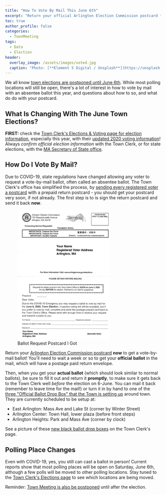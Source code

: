 ```yaml
---
title: "How To Vote By Mail This June 6th"
excerpt: "Return your official Arlington Election Commission postcard **now** to get a ballot!"
toc: true
author_profile: false
categories:
  - TownMeeting
tags:
  - Data
  - Election
header:
  overlay_image: /assets/images/voted.jpg
  caption: "Photo: [**Element 5 Digital / Unsplash**](https://unsplash.com/@element5digital)"
---
```


We all know [town elections are postponed until June 6th](https://www.arlingtonma.gov/elections).  While most polling locations will still be open, there's a lot of interest in how to vote by mail with an absentee ballot this year, and questions about how to so, and what do do with your postcard.

## What Is Changing With The June Town Elections?

**FIRST:** check the [Town Clerk's Elections & Voting page for election information](https://www.arlingtonma.gov/town-governance/elections-voting), especially this year, with their [updated 2020 voting information](https://www.arlingtonma.gov/Home/Components/News/News/10198/16?backlist=%2fhome)!  Always _confirm official election information_ with the Town Clerk, or for state elections, with the [MA Secretary of State office](http://www.sec.state.ma.us/ele/elevoterresources.htm).

## How Do I Vote By Mail?

Due to COVID-19, state regulations have changed allowing any voter to request a vote-by-mail ballot, often called an absentee ballot.  The Town Clerk's office has simplified the process, by [sending every registered voter a postcard](https://www.arlingtonma.gov/Home/Components/News/News/10198/16?backlist=%2fhome) with a prepaid return postcard - you should get your postcard very soon, if not already.  The first step is to is sign the return postcard and send it back **now**.

<figure style="width: 300px" class="align-right">
  <img src="/assets/images/ballotrequest-202005.jpg" alt="">
  <figcaption>Ballot Request Postcard I Got</figcaption>
</figure> 

Return your [Arlington Election Commission postcard](https://www.arlingtonma.gov/Home/Components/News/News/10198/16?backlist=%2fhome) **now** to get a vote-by-mail ballot!  You'll need to wait a week or so to get your **official ballot** in the mail, which will have a postage paid return envelope.

Then, when you get your **actual ballot** (which should look similar to normal ballots), be sure to fill it out and return it **promptly**, to make sure it gets back to the Town Clerk well _before_ the election on 6-June.  You can mail it back (remember to leave time for the mail!) or turn it in by hand to one of the [three "Official Ballot Drop Box" that the Town is setting up](https://www.arlingtonma.gov/Home/Components/News/News/10198/16?backlist=%2fhome) around town.  They are currently scheduled to be setup at:

- East Arlington: Mass Ave and Lake St (corner by Winter Street)
- Arlington Center: Town Hall, lower plaza (before front steps)
- Arlington Heights: Park and Mass Ave (corner by clock)

See a picture of these [new black ballot drop boxes](https://www.arlingtonma.gov/Home/Components/News/News/10198/16?backlist=%2fhome) on the Town Clerk's page.

## Polling Place Changes

Even with COVID-19, yes, you still can cast a ballot in person!  Current reports show that most polling places will be open on Saturday, June 6th, although a few polls will be moved to other polling locations.  Stay tuned to the [Town Clerk's Elections page](https://www.arlingtonma.gov/town-governance/elections-voting) to see which locations are being moved. 

Reminder: [Town Meeting is also be postponed](/townmeeting/town-meeting-during-covid/) until after the election.
